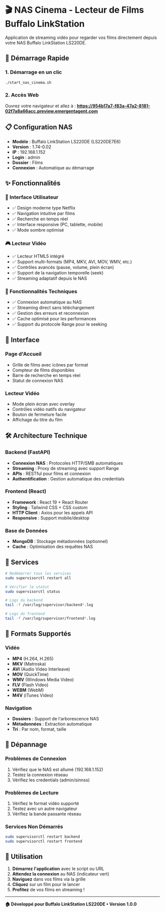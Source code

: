 # 🎬 NAS Cinema - Lecteur de Films Buffalo LinkStation

Application de streaming vidéo pour regarder vos films directement depuis votre NAS Buffalo LinkStation LS220DE.

## 🚀 Démarrage Rapide

### 1. Démarrage en un clic
```bash
./start_nas_cinema.sh
```

### 2. Accès Web
Ouvrez votre navigateur et allez à :
**https://954b17a7-f83a-47a2-8181-02f7a8a66acc.preview.emergentagent.com**

## 📋 Configuration NAS

- **Modèle** : Buffalo LinkStation LS220DE (LS220DE7E6)
- **Version** : 1.74-0.02
- **IP** : 192.168.1.152
- **Login** : admin
- **Dossier** : Films
- **Connexion** : Automatique au démarrage

## ✨ Fonctionnalités

### 🎯 Interface Utilisateur
- ✅ Design moderne type Netflix
- ✅ Navigation intuitive par films
- ✅ Recherche en temps réel
- ✅ Interface responsive (PC, tablette, mobile)
- ✅ Mode sombre optimisé

### 🎮 Lecteur Vidéo
- ✅ Lecteur HTML5 intégré
- ✅ Support multi-formats (MP4, MKV, AVI, MOV, WMV, etc.)
- ✅ Contrôles avancés (pause, volume, plein écran)
- ✅ Support de la navigation temporelle (seek)
- ✅ Streaming adaptatif depuis le NAS

### 🔧 Fonctionnalités Techniques
- ✅ Connexion automatique au NAS
- ✅ Streaming direct sans téléchargement
- ✅ Gestion des erreurs et reconnexion
- ✅ Cache optimisé pour les performances
- ✅ Support du protocole Range pour le seeking

## 🎨 Interface

### Page d'Accueil
- Grille de films avec icônes par format
- Compteur de films disponibles
- Barre de recherche en temps réel
- Statut de connexion NAS

### Lecteur Vidéo
- Mode plein écran avec overlay
- Contrôles vidéo natifs du navigateur
- Bouton de fermeture facile
- Affichage du titre du film

## 🛠️ Architecture Technique

### Backend (FastAPI)
- **Connexion NAS** : Protocoles HTTP/SMB automatiques
- **Streaming** : Proxy de streaming avec support Range
- **APIs** : RESTful pour films et connexion
- **Authentification** : Gestion automatique des credentials

### Frontend (React)
- **Framework** : React 19 + React Router
- **Styling** : Tailwind CSS + CSS custom
- **HTTP Client** : Axios pour les appels API
- **Responsive** : Support mobile/desktop

### Base de Données
- **MongoDB** : Stockage métadonnées (optionnel)
- **Cache** : Optimisation des requêtes NAS

## 🔧 Services

```bash
# Redémarrer tous les services
sudo supervisorctl restart all

# Vérifier le statut
sudo supervisorctl status

# Logs du backend
tail -f /var/log/supervisor/backend*.log

# Logs du frontend
tail -f /var/log/supervisor/frontend*.log
```

## 🎯 Formats Supportés

### Vidéo
- **MP4** (H.264, H.265)
- **MKV** (Matroska)
- **AVI** (Audio Video Interleave)
- **MOV** (QuickTime)
- **WMV** (Windows Media Video)
- **FLV** (Flash Video)
- **WEBM** (WebM)
- **M4V** (iTunes Video)

### Navigation
- **Dossiers** : Support de l'arborescence NAS
- **Métadonnées** : Extraction automatique
- **Tri** : Par nom, format, taille

## 🚨 Dépannage

### Problèmes de Connexion
1. Vérifiez que le NAS est allumé (192.168.1.152)
2. Testez la connexion réseau
3. Vérifiez les credentials (admin/sinnss)

### Problèmes de Lecture
1. Vérifiez le format vidéo supporté
2. Testez avec un autre navigateur
3. Vérifiez la bande passante réseau

### Services Non Démarrés
```bash
sudo supervisorctl restart backend
sudo supervisorctl restart frontend
```

## 🎉 Utilisation

1. **Démarrez l'application** avec le script ou URL
2. **Attendez la connexion** au NAS (indicateur vert)
3. **Naviguez** dans vos films via la grille
4. **Cliquez** sur un film pour le lancer
5. **Profitez** de vos films en streaming !

---

**🏠 Développé pour Buffalo LinkStation LS220DE • Version 1.0.0**